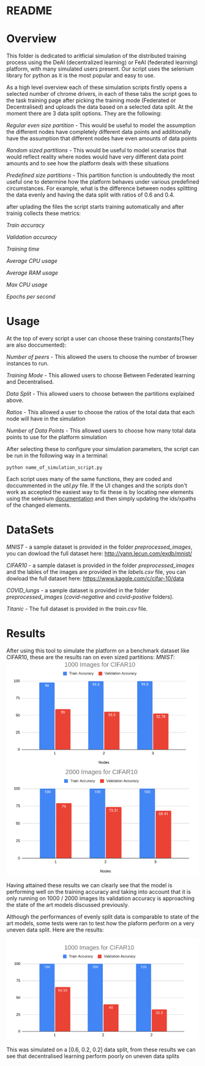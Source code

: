 
# README

# Overview

This folder is dedicated to aritficial simulation of the distributed training process using the DeAI (decentralized learning) or FeAI (federated learning) platform, with many simulated users present. Our script uses the selenium library for python as it is the most popular and easy to use.

As a high level overview each of these simulation scripts firstly opens a selected number of chrome drivers, in each of these tabs the script goes to the task training page after picking the training mode (Federated or Decentralised) and uploads the data based on a selected data split. At the moment there are 3 data split options. They are the following:

*Regular even size partition* - This would be useful to model the assumption the different nodes have completely different data points and additionally have the assumption that different nodes have even amounts of data points

*Random sized partitions* - This would be useful to model scenarios that would reflect reality where nodes would have very different data point amounts and to see how the platform deals with these situations

*Predefined size partitions* - This partition function is undoubtedly the most useful one to determine how the platform behaves under various predefined circumstances. For example, what is the difference between nodes splitting the data evenly and having the data split with ratios of 0.6 and 0.4.

after uplading the files the script starts training automatically and after trainig collects these metrics:

*Train accuracy* 

*Validation accuracy*

*Training time*

*Average CPU usage*

*Average RAM usage*

*Max CPU usage*

*Epochs per second*


# Usage

At the top of every script a user can choose these training constants(They are also doccumented):

*Number of peers* - This allowed the users to choose the number of browser instances to run.

*Training Mode* - This allowed users to choose Between Federated learning and Decentralised.

*Data Split* - This allowed users to choose between the partitions explained above.

*Ratios* - This allowed a user to choose the ratios of the total data that each node will have in the simulation

*Number of Data Points* - This allowed users to choose how many total data points to use for the platform simulation

After selecting these to configure your simulation parameters, the script can be run in the following way in a terminal:
```
python name_of_simulation_script.py
```

Each script uses many of the same functions, they are coded and doccummented in the *util.py* file. If the UI changes and the scripts don't work as accepted the easiest way to fix these is by locating new elements using the selenium [documentation](https://selenium-python.readthedocs.io/locating-elements.html) and then simply updating the ids/xpaths of the changed elements. 


# DataSets

*MNIST* - a sample dataset is provided in the folder *preprocessed_images*, you can dowload the full dataset here: http://yann.lecun.com/exdb/mnist/

*CIFAR10* - a sample dataset is provided in the folder *preprocessed_images* and the lables of the images are provided in the *labels.csv* file, you can dowload the full dataset here: https://www.kaggle.com/c/cifar-10/data

*COVID_lungs* - a sample dataset is provided in the folder *preprocessed_images* (*covid-negative* and *covid-postive* folders).

*Titanic* - The full dataset is provided in the *train.csv* file.

# Results

After using this tool to simulate the platform on a benchmark dataset like CIFAR10, these are the results ran on even sized partitions:
*MNIST*:
![alt text](1000-images.png)
![alt text](2000-images.png)

Having attained these results we can clearly see that the model is performing well on the training accuracy and taking into account that it is only running on 1000 / 2000 images its validation accuracy is approaching the state of the art models discussed previously.

Although the performances of evenly split data is comparable to state of the art models, some tests were ran to test how the plaform perform on a very uneven data split. Here are the results:

![alt text](1000imgNotEvenSplit.png)

This was simulated on a [0.6, 0.2, 0.2] data split, from these results we can see that decentralised learning perform poorly on uneven data splits


